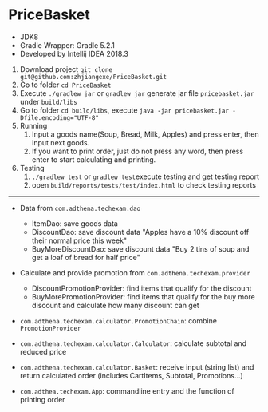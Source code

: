 # PriceBasket

- JDK8
- Gradle Wrapper: Gradle 5.2.1
- Developed by Intellij IDEA 2018.3

1. Download project `git clone git@github.com:zhjiangexe/PriceBasket.git`
2. Go to folder `cd PriceBasket`
3. Execute `./gradlew jar` or `gradlew jar` generate jar file `pricebasket.jar` under `build/libs`
4. Go to folder `cd build/libs`, execute `java -jar pricebasket.jar -Dfile.encoding="UTF-8"`
5. Running
    1. Input a goods name(Soup, Bread, Milk, Apples) and press enter, then input next goods.
    2. If you want to print order, just do not press any word, then press enter to start calculating and printing.
6. Testing
    1. `./gradlew test` or `gradlew test`execute testing and get testing report
    2. open `build/reports/tests/test/index.html` to check testing reports

---
- Data from `com.adthena.techexam.dao`
    - ItemDao: save goods data
    - DiscountDao: save discount data "Apples have a 10% discount off their normal price this week"
    - BuyMoreDiscountDao: save discount data "Buy 2 tins of soup and get a loaf of bread for half price"

- Calculate and provide promotion from `com.adthena.techexam.provider`
    - DiscountPromotionProvider: find items that qualify for the discount
    - BuyMorePromotionProvider: find items that qualify for the buy more discount and calculate how many discount can get

- `com.adthena.techexam.calculator.PromotionChain`: combine `PromotionProvider`
- `com.adthena.techexam.calculator.Calculator`: calculate subtotal and reduced price
- `com.adthena.techexam.calculator.Basket`: receive input (string list) and return calculated order (includes CartItems, Subtotal, Promotions...)
- `com.adthea.techexam.App`: commandline entry and the function of printing order

